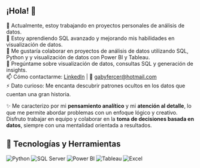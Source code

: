 ## ¡Hola! 👋  

🔭 Actualmente, estoy trabajando en proyectos personales de análisis de datos.  
🌱 Estoy aprendiendo SQL avanzado y mejorando mis habilidades en visualización de datos.  
👯 Me gustaría colaborar en proyectos de análisis de datos utilizando SQL, Python y y visualización de datos con Power BI y Tableau.   
💬 Pregúntame sobre visualización de datos, consultas SQL y generación de insights.  
📫 Cómo contactarme: [LinkedIn](www.linkedin.com/in/gabriela-castro-cerecedo) | 📧 gabyfercer@hotmail.com  
⚡ Dato curioso: Me encanta descubrir patrones ocultos en los datos que cuentan una gran historia.  

✨ Me caracterizo por mi **pensamiento analítico** y mi **atención al detalle**, lo que me permite abordar
problemas con un enfoque lógico y creativo. Disfruto trabajar en equipo y colaborar en la **toma de decisiones basada en datos**, 
siempre con una mentalidad orientada a resultados.  

## 🚀 Tecnologías y Herramientas  
<p align="left">  
  <img src="https://img.shields.io/badge/Python-3776AB?style=for-the-badge&logo=python&logoColor=white" alt="Python">  
  <img src="https://img.shields.io/badge/SQL%20Server-CC2927?style=for-the-badge&logo=microsoft-sql-server&logoColor=white" alt="SQL Server">  
  <img src="https://img.shields.io/badge/Power%20BI-F2C811?style=for-the-badge&logo=powerbi&logoColor=black" alt="Power BI">  
  <img src="https://img.shields.io/badge/Tableau-E97627?style=for-the-badge&logo=tableau&logoColor=white" alt="Tableau">  
  <img src="https://img.shields.io/badge/Excel-217346?style=for-the-badge&logo=microsoft-excel&logoColor=white" alt="Excel">  
</p>
